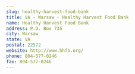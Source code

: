 ```yaml
---
slug: healthy-harvest-food-bank
title: VA - Warsaw - Healthy Harvest Food Bank
name: Healthy Harvest Food Bank
address: P.O. Box 735
city: Warsaw
state: VA
postal: 22572
website: http://www.hhfb.org/
phone: 804-577-0246
fax: 804-577-0246
---
```

